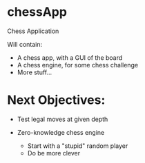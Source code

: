 # chessApp
Chess Application

Will contain:

- A chess app, with a GUI of the board
- A chess engine, for some chess challenge
- More stuff...

# Next Objectives:

- Test legal moves at given depth

- Zero-knowledge chess engine
    - Start with a "stupid" random player
    - Do be more clever
